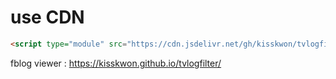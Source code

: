 # use CDN
```html
<script type="module" src="https://cdn.jsdelivr.net/gh/kisskwon/tvlogfilter/fblog.js"></script>
```
fblog viewer : https://kisskwon.github.io/tvlogfilter/
